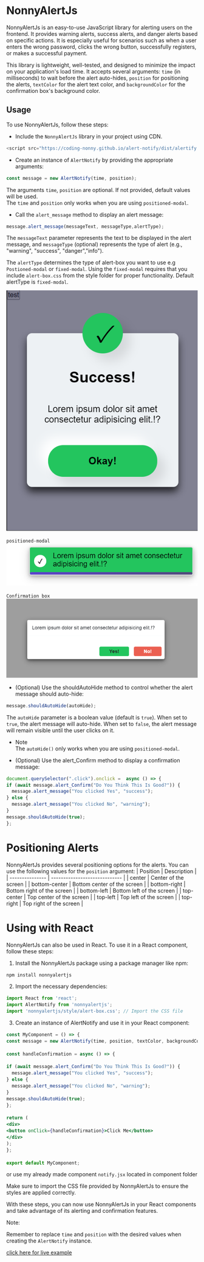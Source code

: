 # NonnyAlertJs

NonnyAlertJs is an easy-to-use JavaScript library for alerting users on the frontend. It provides warning alerts, success alerts, and danger alerts based on specific actions. It is especially useful for scenarios such as when a user enters the wrong password, clicks the wrong button, successfully registers, or makes a successful payment.

This library is lightweight, well-tested, and designed to minimize the impact on your application's load time. It accepts several arguments: `time` (in milliseconds) to wait before the alert auto-hides, `position` for positioning the alerts, `textColor` for the alert text color, and `backgroundColor` for the confirmation box's background color.

## Usage
To use NonnyAlertJs, follow these steps:

- Include the `NonnyAlertJs` library in your project using CDN.
```js
<script src="https://coding-nonny.github.io/alert-notify/dist/alertify.js"></script>
```
- Create an instance of `AlertNotify` by providing the appropriate arguments:

```javascript
const message = new AlertNotify(time, position);
```

The arguments `time`, `position` are optional. If not provided, default values will be used.   
The `time` and `position` only works when you are using `positioned-modal`.
- Call the `alert_message` method to display an alert message:

```javascript
message.alert_message(messageText, messageType,alertType);
```

The `messageText` parameter represents the text to be displayed in the alert message, and `messageType` (optional) represents the type of alert (e.g., "warning", "success", "danger","info").

The `alertType` determines the type of alert-box you want to use e.g `Postioned-modal` or `fixed-modal`. Using the `fixed-modal` requires that you include `alert-box.css` from the style folder for proper functionality. Default alertType is `fixed-modal`.

![Fixed Modal](./image/Screenshot%202023-12-08%20043547.png)

`positioned-modal`
![Fixed Modal](./image/Screenshot%202023-12-08%20043617.png)

`Confirmation box`
![Fixed Modal](./image/Screenshot%202023-12-08%20043648.png)
- (Optional) Use the shouldAutoHide method to control whether the alert message should auto-hide:


```js
message.shouldAutoHide(autoHide);
```

The `autoHide` parameter is a boolean value (default is `true`). When set to `true`, the alert message will auto-hide. When set to `false`, the alert message will remain visible until the user clicks on it.
- Note   
The `autoHide()` only works when you are using `positioned-modal`.

- (Optional) Use the alert_Confirm method to display a confirmation message:
```js
document.querySelector(".click").onclick =  async () => {
if (await message.alert_Confirm("Do You Think This Is Good?")) {
  message.alert_message("You clicked Yes", "success");
} else {
  message.alert_message("You clicked No", "warning");
}
message.shouldAutoHide(true);
};
```

# Positioning Alerts
NonnyAlertJs provides several positioning options for the alerts. You can use the following values for the `position` argument:
| Position        | Description                   |
| --------------- | ----------------------------- |
| center          | Center of the screen          |
| bottom-center   | Bottom center of the screen   |
| bottom-right    | Bottom right of the screen    |
| bottom-left     | Bottom left of the screen     |
| top-center      | Top center of the screen      |
| top-left        | Top left of the screen        |
| top-right       | Top right of the screen       |

# Using with React
NonnyAlertJs can also be used in React. To use it in a React component, follow these steps:

1. Install the NonnyAlertJs package using a package manager like npm:
```bash
npm install nonnyalertjs
```
2. Import the necessary dependencies:

```js
import React from 'react';
import AlertNotify from 'nonnyalertjs';
import 'nonnyalertjs/style/alert-box.css'; // Import the CSS file
```
3. Create an instance of AlertNotify and use it in your React component:
```jsx
const MyComponent = () => {
const message = new AlertNotify(time, position, textColor, backgroundColor);

const handleConfirmation = async () => {

if (await message.alert_Confirm("Do You Think This Is Good?")) {
  message.alert_message("You clicked Yes", "success");
} else {
  message.alert_message("You clicked No", "warning");
}
message.shouldAutoHide(true);
};

return (
<div>
<button onClick={handleConfirmation}>Click Me</button>
</div>
);
};

export default MyComponent;
```
or use my already made component `notify.jsx` located in component folder


Make sure to import the CSS file provided by NonnyAlertJs to ensure the styles are applied correctly.

With these steps, you can now use NonnyAlertJs in your React components and take advantage of its alerting and confirmation features.

Note: 

Remember to replace `time` and `position` with the desired values when creating the `AlertNotify` instance.

[click here for live example](https://coding-nonny.github.io/alert-notify/test.html)

